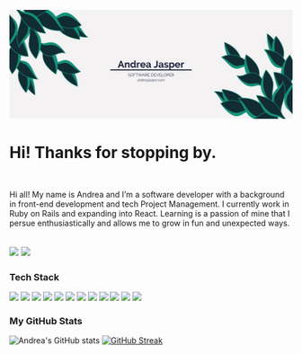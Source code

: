 ![Hero banner for Andrea Jasper](https://github.com/AndreaJasper/AndreaJasper/blob/master/images/GH-Banner.jpg)

# Hi! Thanks for stopping by.
<!--
<div align="center">
  <img width="100%" src="https://github.com/AndreaJasper/AndreaJasper/blob/branding-updates/images/hero-banner.png" alt="cover" />
</div>
-->
<br>

Hi all! My name is Andrea and I’m a software developer with a background in front-end development and tech Project Management. I currently work in Ruby on Rails and expanding into React. Learning is a passion of mine that I persue enthusiastically and allows me to grow in fun and unexpected ways.

![](https://img.shields.io/badge/LinkedIn-informational?style=for-the-badge&logo=linkedin&link=https://www.linkedin.com/in/andrea-jasper/&logoColor=white&color=ae62d2)
![](https://img.shields.io/badge/Website-informational?style=for-the-badge&logo=website&link=http://andreajasper.com&logoColor=white&color=ae62d2)
---

### Tech Stack

![](https://img.shields.io/badge/-Rails-informational?style=for-the-badge&logo=ruby-on-rails&logoColor=white&color=ae62d2)
![](https://img.shields.io/badge/-React-informational?style=for-the-badge&logo=react&logoColor=white&color=ae62d2)
![](https://img.shields.io/badge/-JavaScript-informational?style=for-the-badge&logo=javascript&logoColor=white&color=ae62d2)
![](https://img.shields.io/badge/-CircleCI-informational?style=for-the-badge&logo=circleci&logoColor=white&color=ae62d2)
![](https://img.shields.io/badge/-Heroku-informational?style=for-the-badge&logo=heroku&logoColor=white&color=ae62d2)
![](https://img.shields.io/badge/-Netlify-informational?style=for-the-badge&logo=netlify&logoColor=white&color=ae62d2)
![](https://img.shields.io/badge/-Mysql-informational?style=for-the-badge&logo=mysql&logoColor=white&color=ae62d2)
![](https://img.shields.io/badge/-HTML5-informational?style=for-the-badge&logo=html5&logoColor=white&color=ae62d2)
![](https://img.shields.io/badge/-Sass-informational?style=for-the-badge&logo=sass&logoColor=white&color=ae62d2)
![](https://img.shields.io/badge/-CSS3-informational?style=for-the-badge&logo=css3&logoColor=white&color=ae62d2)
![](https://img.shields.io/badge/-UiKit-informational?style=for-the-badge&logo=uikit&logoColor=white&color=ae62d2)
![](https://img.shields.io/badge/-Bootstrap-informational?style=for-the-badge&logo=bootstrap&logoColor=white&color=ae62d2)


### My GitHub Stats
![Andrea's GitHub stats](https://github-readme-stats.vercel.app/api?username=AndreaJasper&theme=panda&show_icons=true&text_color=ae62d2)
[![GitHub Streak](https://github-readme-streak-stats.herokuapp.com/?user=AndreaJasper&theme=panda&text_color=ae62d2)](https://git.io/streak-stats)

